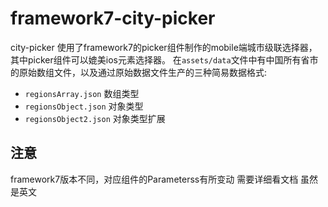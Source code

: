 # framework7-city-picker

city-picker 使用了framework7的picker组件制作的mobile端城市级联选择器，其中picker组件可以媲美ios元素选择器。
在`assets/data`文件中有中国所有省市的原始数组文件，以及通过原始数据文件生产的三种简易数据格式:
- `regionsArray.json` 数组类型
- `regionsObject.json` 对象类型
- `regionsObject2.json` 对象类型扩展

## 注意
framework7版本不同，对应组件的Parameterss有所变动
需要详细看文档 虽然是英文
